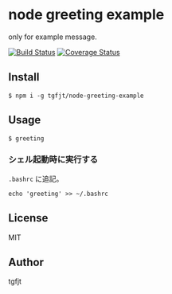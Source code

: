 # node greeting example

only for example message.  

[![Build Status](https://travis-ci.org/tgfjt/node-greeting-example.svg)](https://travis-ci.org/tgfjt/node-greeting-example) [![Coverage Status](https://coveralls.io/repos/tgfjt/node-greeting-example/badge.png)](https://coveralls.io/r/tgfjt/node-greeting-example)

## Install

```
$ npm i -g tgfjt/node-greeting-example
```

## Usage

```
$ greeting
```

### シェル起動時に実行する

`.bashrc` に追記。

```
echo 'greeting' >> ~/.bashrc
```

## License

MIT

## Author

tgfjt
